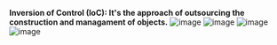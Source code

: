 **Inversion of Control (IoC): It's the approach of outsourcing the construction and managament of objects.**
![image](https://github.com/sharmanihal/Spring-Boot/assets/23254358/122c9b02-222a-48fc-ae96-a14c76330319)
![image](https://github.com/sharmanihal/Spring-Boot/assets/23254358/253b6a16-d3bf-4de6-91a9-36686a964ca6)
![image](https://github.com/sharmanihal/Spring-Boot/assets/23254358/56a221d0-5b59-42b7-88f0-8daefd920d25)
![image](https://github.com/sharmanihal/Spring-Boot/assets/23254358/711599dd-f6e3-4126-b6a1-eda3e2e6a456)



